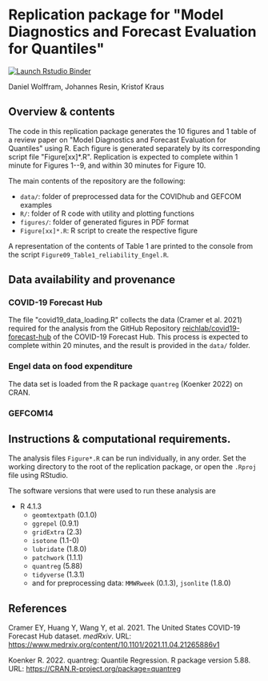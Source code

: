 # Replication package for "Model Diagnostics and Forecast Evaluation for Quantiles"
<!-- badges: start -->
[![Launch Rstudio Binder](http://mybinder.org/badge_logo.svg)](https://mybinder.org/v2/gh/dwolffram/replication-ARSIA2023/main?urlpath=rstudio)
<!-- badges: end -->

Daniel Wolffram, Johannes Resin, Kristof Kraus

## Overview & contents

The code in this replication package generates the 10 figures and 1 table of a
review paper on "Model Diagnostics and Forecast Evaluation for Quantiles" using R.
Each figure is generated separately by its corresponding script file
"Figure[xx]*.R". Replication is expected to complete within 1 minute for Figures 1--9,
and within 30 minutes for Figure 10.

The main contents of the repository are the following:

- `data/`: folder of preprocessed data for the COVIDhub and GEFCOM examples
- `R/`: folder of R code with utility and plotting functions
- `figures/`: folder of generated figures in PDF format
- `Figure[xx]*.R`: R script to create the respective figure

A representation of the contents of Table 1 are printed to the console from the
script `Figure09_Table1_reliability_Engel.R`.

## Data availability and provenance

### COVID-19 Forecast Hub

The file "covid19_data_loading.R" collects the data (Cramer et al. 2021) required for the analysis from
the GitHub Repository [reichlab/covid19-forecast-hub](https://github.com/reichlab/covid19-forecast-hub) of the COVID-19 Forecast Hub. This process is expected to
complete within 20 minutes, and the result is provided in the `data/` folder.

### Engel data on food expenditure

The data set is loaded from the R package `quantreg` (Koenker 2022) on CRAN.

### GEFCOM14

## Instructions & computational requirements.

The analysis files `Figure*.R` can be run individually, in any order. Set the working
directory to the root of the replication package, or open the `.Rproj` file
using RStudio.

The software versions that were used to run these analysis are

- R 4.1.3
  - `geomtextpath` (0.1.0)
  - `ggrepel` (0.9.1)
  - `gridExtra` (2.3)
  - `isotone` (1.1-0)
  - `lubridate` (1.8.0)
  - `patchwork` (1.1.1)
  - `quantreg` (5.88)
  - `tidyverse` (1.3.1)
  - and for preprocessing data: `MMWRweek` (0.1.3), `jsonlite` (1.8.0)

## References

Cramer EY, Huang Y, Wang Y, et al. 2021. The United States COVID-19 Forecast Hub
dataset. _medRxiv_. URL: https://www.medrxiv.org/content/10.1101/2021.11.04.21265886v1

Koenker R. 2022. quantreg: Quantile Regression. R package version 5.88. URL: https://CRAN.R-project.org/package=quantreg
